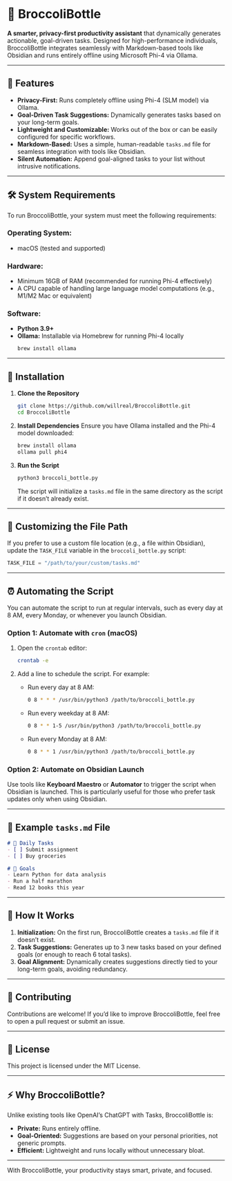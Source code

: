 # 🥦 BroccoliBottle

**A smarter, privacy-first productivity assistant** that dynamically generates actionable, goal-driven tasks. Designed for high-performance individuals, BroccoliBottle integrates seamlessly with Markdown-based tools like Obsidian and runs entirely offline using Microsoft Phi-4 via Ollama.

---

## 🎯 **Features**

- **Privacy-First:** Runs completely offline using Phi-4 (SLM model) via Ollama.
- **Goal-Driven Task Suggestions:** Dynamically generates tasks based on your long-term goals.
- **Lightweight and Customizable:** Works out of the box or can be easily configured for specific workflows.
- **Markdown-Based:** Uses a simple, human-readable `tasks.md` file for seamless integration with tools like Obsidian.
- **Silent Automation:** Append goal-aligned tasks to your list without intrusive notifications.

---

## 🛠️ **System Requirements**

To run BroccoliBottle, your system must meet the following requirements:

### **Operating System:**
- macOS (tested and supported)

### **Hardware:**
- Minimum 16GB of RAM (recommended for running Phi-4 effectively)
- A CPU capable of handling large language model computations (e.g., M1/M2 Mac or equivalent)

### **Software:**
- **Python 3.9+**
- **Ollama:** Installable via Homebrew for running Phi-4 locally
  ```bash
  brew install ollama
  ```

---

## 🚀 **Installation**

1. **Clone the Repository**
   ```bash
   git clone https://github.com/willreal/BroccoliBottle.git
   cd BroccoliBottle
   ```

2. **Install Dependencies**
   Ensure you have Ollama installed and the Phi-4 model downloaded:
   ```bash
   brew install ollama
   ollama pull phi4
   ```

3. **Run the Script**
   ```bash
   python3 broccoli_bottle.py
   ```

   The script will initialize a `tasks.md` file in the same directory as the script if it doesn’t already exist.

---

## 🔧 **Customizing the File Path**

If you prefer to use a custom file location (e.g., a file within Obsidian), update the `TASK_FILE` variable in the `broccoli_bottle.py` script:

```python
TASK_FILE = "/path/to/your/custom/tasks.md"
```

---

## ⏰ **Automating the Script**

You can automate the script to run at regular intervals, such as every day at 8 AM, every Monday, or whenever you launch Obsidian.

### **Option 1: Automate with `cron` (macOS)**

1. Open the `crontab` editor:
   ```bash
   crontab -e
   ```

2. Add a line to schedule the script. For example:
   - Run every day at 8 AM:
     ```bash
     0 8 * * * /usr/bin/python3 /path/to/broccoli_bottle.py
     ```
   - Run every weekday at 8 AM:
     ```bash
     0 8 * * 1-5 /usr/bin/python3 /path/to/broccoli_bottle.py
     ```
   - Run every Monday at 8 AM:
     ```bash
     0 8 * * 1 /usr/bin/python3 /path/to/broccoli_bottle.py
     ```

### **Option 2: Automate on Obsidian Launch**
Use tools like **Keyboard Maestro** or **Automator** to trigger the script when Obsidian is launched. This is particularly useful for those who prefer task updates only when using Obsidian.

---

## 📂 **Example `tasks.md` File**

```markdown
# 📅 Daily Tasks
- [ ] Submit assignment  
- [ ] Buy groceries  

# 🎯 Goals
- Learn Python for data analysis  
- Run a half marathon  
- Read 12 books this year  
```

---

## 🧠 **How It Works**

1. **Initialization:** On the first run, BroccoliBottle creates a `tasks.md` file if it doesn’t exist.
2. **Task Suggestions:** Generates up to 3 new tasks based on your defined goals (or enough to reach 6 total tasks).
3. **Goal Alignment:** Dynamically creates suggestions directly tied to your long-term goals, avoiding redundancy.

---

## 🤝 **Contributing**

Contributions are welcome! If you’d like to improve BroccoliBottle, feel free to open a pull request or submit an issue.

---

## 📝 **License**

This project is licensed under the MIT License.

---

## ⚡ **Why BroccoliBottle?**

Unlike existing tools like OpenAI’s ChatGPT with Tasks, BroccoliBottle is:
- **Private:** Runs entirely offline.
- **Goal-Oriented:** Suggestions are based on your personal priorities, not generic prompts.
- **Efficient:** Lightweight and runs locally without unnecessary bloat.

---

With BroccoliBottle, your productivity stays smart, private, and focused.